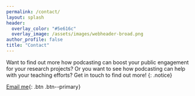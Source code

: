 ```yaml
---
permalink: /contact/
layout: splash
header:
  overlay_color: "#5e616c"
  overlay_image: /assets/images/webheader-broad.png
author_profile: false
title: "Contact"
---
```


Want to find out more how podcasting can boost your public engagement for your research projects?
Or you want to see how podcasting can help with your teaching efforts?
Get in touch to find out more! 
{: .notice}

[Email me](mailto:code4thought@proton.me){: .btn .btn--primary}




